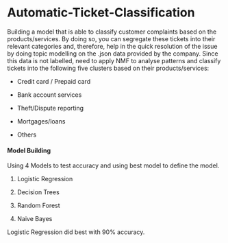 # Automatic-Ticket-Classification

Building a model that is able to classify customer complaints based on the products/services. By doing so, you can segregate these tickets into their relevant categories and, therefore, help in the quick resolution of the issue by doing topic modelling on the .json data provided by the company. Since this data is not labelled, need to apply NMF to analyse patterns and classify tickets into the following five clusters based on their products/services:

* Credit card / Prepaid card

* Bank account services

* Theft/Dispute reporting

* Mortgages/loans

* Others

#### Model Building

Using 4 Models to test accuracy and using best model to define the model.

1. Logistic Regression

2. Decision Trees

3. Random Forest

4. Naive Bayes

Logistic Regression did best with 90% accuracy.

